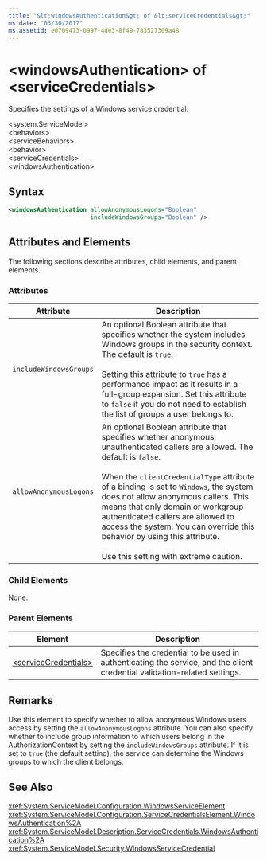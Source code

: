 ```yaml
---
title: "&lt;windowsAuthentication&gt; of &lt;serviceCredentials&gt;"
ms.date: "03/30/2017"
ms.assetid: e0709473-0997-4de3-8f49-783527309a48
---
```

# &lt;windowsAuthentication&gt; of &lt;serviceCredentials&gt;
Specifies the settings of a Windows service credential.  
  
 \<system.ServiceModel>  
\<behaviors>  
\<serviceBehaviors>  
\<behavior>  
\<serviceCredentials>  
\<windowsAuthentication>  
  
## Syntax  
  
```xml  
<windowsAuthentication allowAnonymousLogons="Boolean"
                       includeWindowsGroups="Boolean" />
```  
  
## Attributes and Elements  
 The following sections describe attributes, child elements, and parent elements.  
  
### Attributes  
  
|Attribute|Description|  
|---------------|-----------------|  
|`includeWindowsGroups`|An optional Boolean attribute that specifies whether the system includes Windows groups in the security context. The default is `true`.<br /><br /> Setting this attribute to `true` has a performance impact as it results in a full-group expansion. Set this attribute to `false` if you do not need to establish the list of groups a user belongs to.|  
|`allowAnonymousLogons`|An optional Boolean attribute that specifies whether anonymous, unauthenticated callers are allowed. The default is `false`.<br /><br /> When the `clientCredentialType` attribute of a binding is set to `Windows`, the system does not allow anonymous callers. This means that only domain or workgroup authenticated callers are allowed to access the system. You can override this behavior by using this attribute.<br /><br /> Use this setting with extreme caution.|  
  
### Child Elements  
 None.  
  
### Parent Elements  
  
|Element|Description|  
|-------------|-----------------|  
|[\<serviceCredentials>](../../../../../docs/framework/configure-apps/file-schema/wcf/servicecredentials.md)|Specifies the credential to be used in authenticating the service, and the client credential validation-related settings.|  
  
## Remarks  
 Use this element to specify whether to allow anonymous Windows users access by setting the `allowAnonymousLogons` attribute. You can also specify whether to include group information to which users belong in the AuthorizationContext by setting the `includeWindowsGroups` attribute. If it is set to `true` (the default setting), the service can determine the Windows groups to which the client belongs.  
  
## See Also  
 <xref:System.ServiceModel.Configuration.WindowsServiceElement>  
 <xref:System.ServiceModel.Configuration.ServiceCredentialsElement.WindowsAuthentication%2A>  
 <xref:System.ServiceModel.Description.ServiceCredentials.WindowsAuthentication%2A>  
 <xref:System.ServiceModel.Security.WindowsServiceCredential>
